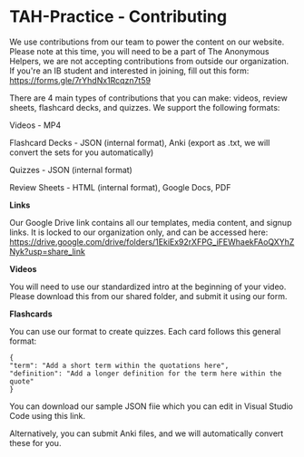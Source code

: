 
# TAH-Practice - Contributing

We use contributions from our team to power the content on our website. Please note at this time, you will need to be a part of The Anonymous Helpers, we are not accepting contributions from outside our organization. If you're an IB student and interested in joining, fill out this form: https://forms.gle/7rYhdNx1Rcqzn7t59



There are 4 main types of contributions that you can make: videos, review sheets, flashcard decks, and quizzes. We support the following formats:

Videos - MP4

Flashcard Decks - JSON (internal format), Anki (export as .txt, we will convert the sets for you automatically)

Quizzes - JSON (internal format)

Review Sheets - HTML (internal format), Google Docs, PDF


**Links**

Our Google Drive link contains all our templates, media content, and signup links. It is locked to our organization only, and can be accessed here: 
https://drive.google.com/drive/folders/1EkiEx92rXFPG_iFEWhaekFAoQXYhZNyk?usp=share_link



**Videos**

You will need to use our standardized intro at the beginning of your video. Please download this from our shared folder, and submit it using our form.



**Flashcards**

You can use our format to create quizzes. Each card follows this general format:

```
{
"term": "Add a short term within the quotations here",
"definition": "Add a longer definition for the term here within the quote"
}
```

You can download our sample JSON fiie which you can edit in Visual Studio Code using this link.

Alternatively, you can submit Anki files, and we will automatically convert these for you.
